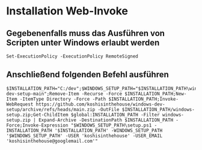 # Installation Web-Invoke
## Gegebenenfalls muss das Ausführen von Scripten unter Windows erlaubt werden
    Set-ExecutionPolicy -ExecutionPolicy RemoteSigned
## Anschließend folgenden Befehl ausführen
    $INSTALLATION_PATH="C:/dev";$WINDOWS_SETUP_PATH="$INSTALLATION_PATH\windows-dev-setup-main";Remove-Item -Recurse -Force $INSTALLATION_PATH;New-Item -ItemType Directory -Force -Path $INSTALLATION_PATH;Invoke-WebRequest https://github.com/koshisinthehouse/windows-dev-setup/archive/refs/heads/main.zip -OutFile $INSTALLATION_PATH/windows-setup.zip;Get-ChildItem $global:INSTALLATION_PATH -Filter windows-setup.zip | Expand-Archive -DestinationPath $INSTALLATION_PATH -Force;Invoke-Expression "$WINDOWS_SETUP_PATH\setup.ps1 -INSTALLATION_PATH '$INSTALLATION_PATH' -WINDOWS_SETUP_PATH '$WINDOWS_SETUP_PATH' -USER 'koshisinthehouse' -USER_EMAIL 'koshisinthehouse@googlemail.com'"

